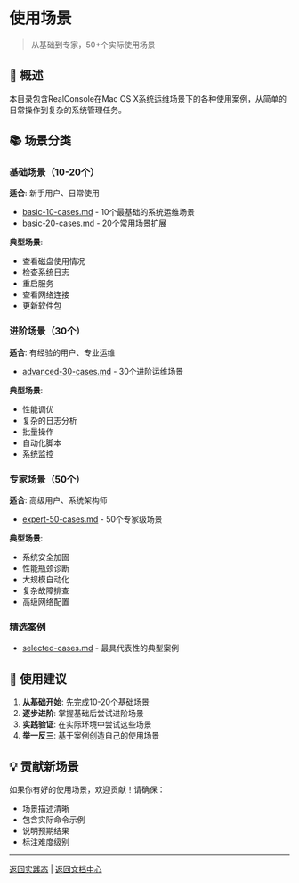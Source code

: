 # 使用场景

> 从基础到专家，50+个实际使用场景

## 📖 概述

本目录包含RealConsole在Mac OS X系统运维场景下的各种使用案例，从简单的日常操作到复杂的系统管理任务。

## 📚 场景分类

### 基础场景（10-20个）

**适合**: 新手用户、日常使用

- [basic-10-cases.md](basic-10-cases.md) - 10个最基础的系统运维场景
- [basic-20-cases.md](basic-20-cases.md) - 20个常用场景扩展

**典型场景**:
- 查看磁盘使用情况
- 检查系统日志
- 重启服务
- 查看网络连接
- 更新软件包

### 进阶场景（30个）

**适合**: 有经验的用户、专业运维

- [advanced-30-cases.md](advanced-30-cases.md) - 30个进阶运维场景

**典型场景**:
- 性能调优
- 复杂的日志分析
- 批量操作
- 自动化脚本
- 系统监控

### 专家场景（50个）

**适合**: 高级用户、系统架构师

- [expert-50-cases.md](expert-50-cases.md) - 50个专家级场景

**典型场景**:
- 系统安全加固
- 性能瓶颈诊断
- 大规模自动化
- 复杂故障排查
- 高级网络配置

### 精选案例

- [selected-cases.md](selected-cases.md) - 最具代表性的典型案例

## 🎯 使用建议

1. **从基础开始**: 先完成10-20个基础场景
2. **逐步进阶**: 掌握基础后尝试进阶场景
3. **实践验证**: 在实际环境中尝试这些场景
4. **举一反三**: 基于案例创造自己的使用场景

## 💡 贡献新场景

如果你有好的使用场景，欢迎贡献！请确保：
- 场景描述清晰
- 包含实际命令示例
- 说明预期结果
- 标注难度级别

---

[返回实践态](../README.md) | [返回文档中心](../../README.md)
